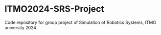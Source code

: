 # ITMO2024-SRS-Project
Code repository for group project of Simulation of Robotics Systems, ITMO university 2024
